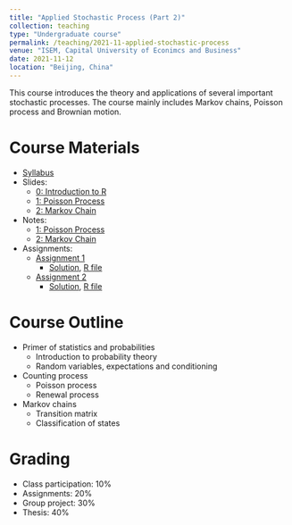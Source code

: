 ```yaml
---
title: "Applied Stochastic Process (Part 2)"
collection: teaching
type: "Undergraduate course"
permalink: /teaching/2021-11-applied-stochastic-process
venue: "ISEM, Capital University of Econimcs and Business"
date: 2021-11-12
location: "Beijing, China"
---
```


This course introduces the theory and applications of several important stochastic processes. The course mainly includes Markov chains, Poisson process and Brownian motion.

Course Materials
======
* [Syllabus](https://github.com/cheungyinglun/cheungyinglun.github.io/raw/master/files/teaching/2021-11-applied-stochastic-process/Syllabus%20ASP%202021.pdf)
* Slides:
	* [0: Introduction to R](https://github.com/cheungyinglun/cheungyinglun.github.io/raw/master/files/teaching/2021-11-applied-stochastic-process/IntroR.pdf)
 	* [1: Poisson Process](https://github.com/cheungyinglun/cheungyinglun.github.io/raw/master/files/teaching/2021-11-applied-stochastic-process/01_Poisson_process.pdf)
 	* [2: Markov Chain](https://github.com/cheungyinglun/cheungyinglun.github.io/raw/master/files/teaching/2021-11-applied-stochastic-process/02_Markov_Chain.pdf)
 * Notes:
 	* [1: Poisson Process](https://github.com/cheungyinglun/cheungyinglun.github.io/raw/master/files/teaching/2021-11-applied-stochastic-process/01_Poisson_Process.pdf)
 	* [2: Markov Chain](https://github.com/cheungyinglun/cheungyinglun.github.io/raw/master/files/teaching/2021-11-applied-stochastic-process/02_Markov_chain.pdf)
 * Assignments:
 	* [Assignment 1](https://github.com/cheungyinglun/cheungyinglun.github.io/raw/master/files/teaching/2021-11-applied-stochastic-process/HW1.pdf)
 		* [Solution](https://github.com/cheungyinglun/cheungyinglun.github.io/raw/master/files/teaching/2021-11-applied-stochastic-process/HW1_Solution.pdf), [R file](https://github.com/cheungyinglun/cheungyinglun.github.io/raw/master/files/teaching/2021-11-applied-stochastic-process/HW1.R)
 	* [Assignment 2](https://github.com/cheungyinglun/cheungyinglun.github.io/raw/master/files/teaching/2021-11-applied-stochastic-process/HW2.pdf)
 		* [Solution](https://github.com/cheungyinglun/cheungyinglun.github.io/raw/master/files/teaching/2021-11-applied-stochastic-process/HW2_Solution.pdf), [R file](https://github.com/cheungyinglun/cheungyinglun.github.io/raw/master/files/teaching/2021-11-applied-stochastic-process/HW2.R)
  
Course Outline
======
* Primer of statistics and probabilities
   * Introduction to probability theory
   * Random variables, expectations and conditioning
 * Counting process
   * Poisson process
   * Renewal process
 * Markov chains
   * Transition matrix
   * Classification of states

Grading
======
* Class participation: 10%
* Assignments: 20%
* Group project: 30%
* Thesis: 40%
